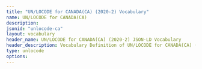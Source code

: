 ```yaml
---
title: "UN/LOCODE for CANADA(CA) (2020-2) Vocabulary"
name: UN/LOCODE for CANADA(CA) 
description: 
jsonid: "unlocode-ca"
layout: vocabulary
header_name: UN/LOCODE for CANADA(CA) (2020-2) JSON-LD Vocabulary
header_description: Vocabulary Definition of UN/LOCODE for CANADA(CA) (2020-2) semantics in HTML format. JSON-LD format is available at [unlocode-ca.jsonld](/vocabulary/unlocode-ca.jsonld)
type: unlocode
options:
---
```

